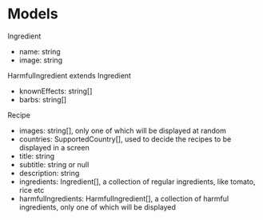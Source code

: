 # Models

Ingredient
* name: string
* image: string

HarmfulIngredient extends Ingredient
* knownEffects: string[]
* barbs: string[]

Recipe
* images: string[], only one of which will be displayed at random
* countries: SupportedCountry[], used to decide the recipes to be displayed in a screen
* title: string
* subtitle: string or null
* description: string
* ingredients: Ingredient[], a collection of regular ingredients, like tomato, rice etc
* harmfulIngredients: HarmfulIngredient[], a collection of harmful ingredients, only one of which will be displayed